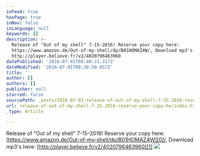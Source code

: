 ```yaml
---
inFeed: true
hasPage: true
inNav: false
inLanguage: null
keywords: []
description: >-
  Release of "Out of my shell" 7-15-2016! Reserve your copy here:
  https://www.amazon.de/Out-of-my-shell/dp/B01HOMAZ4W/, Download mp3's here:
  http://player.believe.fr/v2/4020796463960
datePublished: '2016-07-01T08:40:21.317Z'
dateModified: '2016-07-01T08:38:50.057Z'
title: ''
author: []
authors: []
publisher: null
starred: false
sourcePath: _posts/2016-07-01-release-of-out-of-my-shell-7-15-2016-reserve-your-copy-he.md
url: release-of-out-of-my-shell-7-15-2016-reserve-your-copy-he/index.html
_type: Article

---
```

Release of "Out of my shell" 7-15-2016! Reserve your copy here: [https://www.amazon.de/Out-of-my-shell/dp/B01HOMAZ4W][0]/, Download mp3's here: [http://player.believe.fr/v2/4020796463960][1]
![](https://the-grid-user-content.s3-us-west-2.amazonaws.com/9b8bac76-44c2-45b2-8841-63fdef6a486b.jpg)

[0]: https://www.amazon.de/Out-of-my-shell/dp/B01HOMAZ4W
[1]: http://player.believe.fr/v2/4020796463960